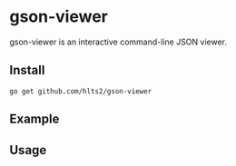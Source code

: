 # gson-viewer
gson-viewer is an interactive command-line JSON viewer.

## Install

```shell
go get github.com/hlts2/gson-viewer
```

## Example

## Usage

